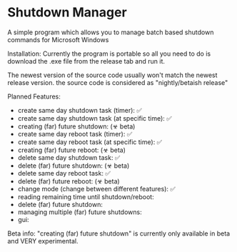 # Shutdown Manager
 A simple program which allows you to manage batch based shutdown commands for Microsoft Windows

 Installation:
 Currently the program is portable so all you need to do is download the .exe file from the release tab and run it.

 The newest version of the source code usually won't match the newest release version. the source code is considered as "nightly/betaish release"

Planned Features:
- create same day shutdown task (timer): ✅
- create same day shutdown task (at specific time): ✅
- creating (far) future shutdown: (☣ beta)
- create same day reboot task (timer): ✅
- create same day reboot task (at specific time): ✅
- creating (far) future reboot: (☣ beta)
- delete same day shutdown task: ✅
- delete (far) future shutdown: (☣ beta)
- delete same day reboot task: ✅
- delete (far) future reboot: (☣ beta)
- change mode (change between different features): ✅
- reading remaining time until shutdown/reboot:
- delete (far) future shutdown:
- managing multiple (far) future shutdowns:
- gui:

Beta info:
"creating (far) future shutdown" is currently only available in beta and VERY experimental.  
